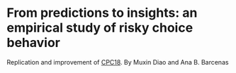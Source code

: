 # From predictions to insights: an empirical study of risky choice behavior

Replication and improvement of [CPC18](https://cpc-18.com/).
By Muxin Diao and Ana B. Barcenas

